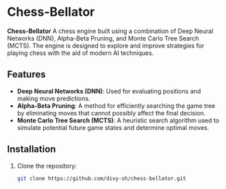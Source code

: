# Chess-Bellator

**Chess-Bellator** A chess engine built using a combination of Deep Neural Networks (DNN), Alpha-Beta Pruning, and Monte Carlo Tree Search (MCTS). The engine is designed to explore and improve strategies for playing chess with the aid of modern AI techniques.

## Features
- **Deep Neural Networks (DNN)**: Used for evaluating positions and making move predictions.
- **Alpha-Beta Pruning**: A method for efficiently searching the game tree by eliminating moves that cannot possibly affect the final decision.
- **Monte Carlo Tree Search (MCTS)**: A heuristic search algorithm used to simulate potential future game states and determine optimal moves.

## Installation
1. Clone the repository:
   ```bash
   git clone https://github.com/divy-sh/chess-bellator.git
